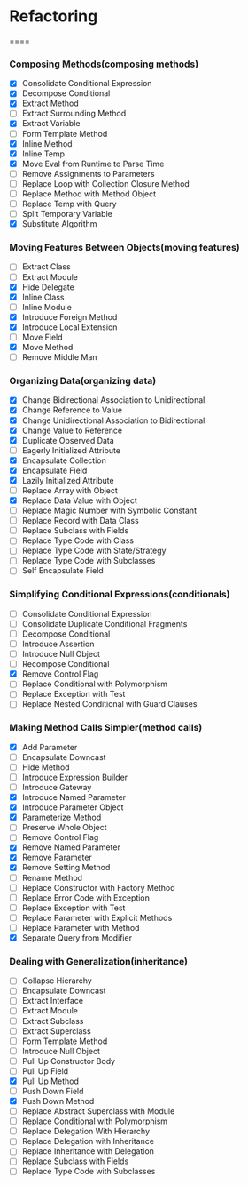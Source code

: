 # Refactoring
====

### Composing Methods(composing methods)

* [x] Consolidate Conditional Expression
* [x] Decompose Conditional
* [x] Extract Method
* [ ] Extract Surrounding Method
* [x] Extract Variable
* [ ] Form Template Method
* [x] Inline Method
* [x] Inline Temp
* [x] Move Eval from Runtime to Parse Time
* [ ] Remove Assignments to Parameters
* [ ] Replace Loop with Collection Closure Method
* [ ] Replace Method with Method Object
* [ ] Replace Temp with Query
* [ ] Split Temporary Variable
* [x] Substitute Algorithm

### Moving Features Between Objects(moving features)

* [ ] Extract Class
* [ ] Extract Module
* [x] Hide Delegate
* [x] Inline Class
* [ ] Inline Module
* [x] Introduce Foreign Method
* [x] Introduce Local Extension
* [ ] Move Field
* [x] Move Method
* [ ] Remove Middle Man

### Organizing Data(organizing data)

* [x] Change Bidirectional Association to Unidirectional
* [x] Change Reference to Value
* [x] Change Unidirectional Association to Bidirectional
* [x] Change Value to Reference
* [x] Duplicate Observed Data
* [ ] Eagerly Initialized Attribute
* [x] Encapsulate Collection
* [x] Encapsulate Field
* [x] Lazily Initialized Attribute
* [ ] Replace Array with Object
* [x] Replace Data Value with Object
* [ ] Replace Magic Number with Symbolic Constant
* [ ] Replace Record with Data Class
* [ ] Replace Subclass with Fields
* [ ] Replace Type Code with Class
* [ ] Replace Type Code with State/Strategy
* [ ] Replace Type Code with Subclasses
* [ ] Self Encapsulate Field

### Simplifying Conditional Expressions(conditionals)

* [ ] Consolidate Conditional Expression
* [ ] Consolidate Duplicate Conditional Fragments
* [ ] Decompose Conditional
* [ ] Introduce Assertion
* [ ] Introduce Null Object
* [ ] Recompose Conditional
* [x] Remove Control Flag
* [ ] Replace Conditional with Polymorphism
* [ ] Replace Exception with Test
* [ ] Replace Nested Conditional with Guard Clauses

### Making Method Calls Simpler(method calls)

* [x] Add Parameter
* [ ] Encapsulate Downcast
* [ ] Hide Method
* [ ] Introduce Expression Builder
* [ ] Introduce Gateway
* [x] Introduce Named Parameter
* [x] Introduce Parameter Object
* [x] Parameterize Method
* [ ] Preserve Whole Object
* [ ] Remove Control Flag
* [x] Remove Named Parameter
* [x] Remove Parameter
* [x] Remove Setting Method
* [ ] Rename Method
* [ ] Replace Constructor with Factory Method
* [ ] Replace Error Code with Exception
* [ ] Replace Exception with Test
* [ ] Replace Parameter with Explicit Methods
* [ ] Replace Parameter with Method
* [x] Separate Query from Modifier

### Dealing with Generalization(inheritance)

* [ ] Collapse Hierarchy
* [ ] Encapsulate Downcast
* [ ] Extract Interface
* [ ] Extract Module
* [ ] Extract Subclass
* [ ] Extract Superclass
* [ ] Form Template Method
* [ ] Introduce Null Object
* [ ] Pull Up Constructor Body
* [ ] Pull Up Field
* [x] Pull Up Method
* [ ] Push Down Field
* [x] Push Down Method
* [ ] Replace Abstract Superclass with Module
* [ ] Replace Conditional with Polymorphism
* [ ] Replace Delegation With Hierarchy
* [ ] Replace Delegation with Inheritance
* [ ] Replace Inheritance with Delegation
* [ ] Replace Subclass with Fields
* [ ] Replace Type Code with Subclasses
